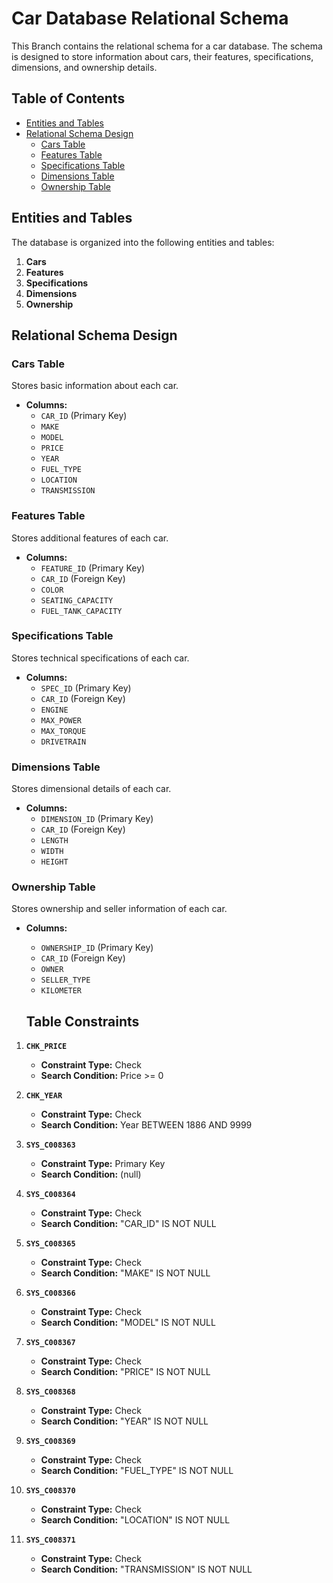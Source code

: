  # Car Database Relational Schema

This Branch contains the relational schema for a car database. The schema is designed to store information about cars, their features, specifications, dimensions, and ownership details.

## Table of Contents

- [Entities and Tables](#entities-and-tables)
- [Relational Schema Design](#relational-schema-design)
  - [Cars Table](#cars-table)
  - [Features Table](#features-table)
  - [Specifications Table](#specifications-table)
  - [Dimensions Table](#dimensions-table)
  - [Ownership Table](#ownership-table)


## Entities and Tables

The database is organized into the following entities and tables:

1. **Cars**
2. **Features**
3. **Specifications**
4. **Dimensions**
5. **Ownership**

## Relational Schema Design

### Cars Table

Stores basic information about each car.

- **Columns:**
  - `CAR_ID` (Primary Key)
  - `MAKE`
  - `MODEL`
  - `PRICE`
  - `YEAR`
  - `FUEL_TYPE`
  - `LOCATION`
  - `TRANSMISSION`

### Features Table

Stores additional features of each car.

- **Columns:**
  - `FEATURE_ID` (Primary Key)
  - `CAR_ID` (Foreign Key)
  - `COLOR`
  - `SEATING_CAPACITY`
  - `FUEL_TANK_CAPACITY`

### Specifications Table

Stores technical specifications of each car.

- **Columns:**
  - `SPEC_ID` (Primary Key)
  - `CAR_ID` (Foreign Key)
  - `ENGINE`
  - `MAX_POWER`
  - `MAX_TORQUE`
  - `DRIVETRAIN`

### Dimensions Table

Stores dimensional details of each car.

- **Columns:**
  - `DIMENSION_ID` (Primary Key)
  - `CAR_ID` (Foreign Key)
  - `LENGTH`
  - `WIDTH`
  - `HEIGHT`

### Ownership Table

Stores ownership and seller information of each car.

- **Columns:**
  - `OWNERSHIP_ID` (Primary Key)
  - `CAR_ID` (Foreign Key)
  - `OWNER`
  - `SELLER_TYPE`
  - `KILOMETER`
 
  ## Table Constraints

1. **`CHK_PRICE`**
   - **Constraint Type:** Check
   - **Search Condition:** Price >= 0

2. **`CHK_YEAR`**
   - **Constraint Type:** Check
   - **Search Condition:** Year BETWEEN 1886 AND 9999

3. **`SYS_C008363`**
   - **Constraint Type:** Primary Key
   - **Search Condition:** (null)

4. **`SYS_C008364`**
   - **Constraint Type:** Check
   - **Search Condition:** "CAR_ID" IS NOT NULL

5. **`SYS_C008365`**
   - **Constraint Type:** Check
   - **Search Condition:** "MAKE" IS NOT NULL

6. **`SYS_C008366`**
   - **Constraint Type:** Check
   - **Search Condition:** "MODEL" IS NOT NULL

7. **`SYS_C008367`**
   - **Constraint Type:** Check
   - **Search Condition:** "PRICE" IS NOT NULL

8. **`SYS_C008368`**
   - **Constraint Type:** Check
   - **Search Condition:** "YEAR" IS NOT NULL

9. **`SYS_C008369`**
   - **Constraint Type:** Check
   - **Search Condition:** "FUEL_TYPE" IS NOT NULL

10. **`SYS_C008370`**
    - **Constraint Type:** Check
    - **Search Condition:** "LOCATION" IS NOT NULL

11. **`SYS_C008371`**
    - **Constraint Type:** Check
    - **Search Condition:** "TRANSMISSION" IS NOT NULL

